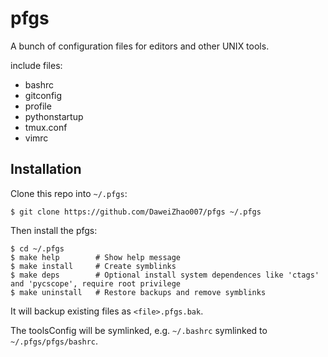 pfgs
========

A bunch of configuration files for editors and other UNIX tools.

include files:

- bashrc
- gitconfig
- profile
- pythonstartup
- tmux.conf
- vimrc


Installation
------------

Clone this repo into `~/.pfgs`:

    $ git clone https://github.com/DaweiZhao007/pfgs ~/.pfgs

Then install the pfgs:

    $ cd ~/.pfgs
    $ make help        # Show help message
    $ make install     # Create symblinks
    $ make deps        # Optional install system dependences like 'ctags' and 'pycscope', require root privilege
    $ make uninstall   # Restore backups and remove symblinks

It will backup existing files as `<file>.pfgs.bak`.

The toolsConfig will be symlinked, e.g. `~/.bashrc` symlinked to `~/.pfgs/pfgs/bashrc`.
